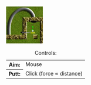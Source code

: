 [![Screenshot](thumbnail.png)](http://hurrymaplelad.com/mini-golf/)

<table class="controls">
  <caption>Controls:</caption>
  <tr><th>Aim:</th><td>Mouse</td></tr>
  <tr><th>Putt:</th><td>Click (force ∝ distance)</td></tr>
</table>